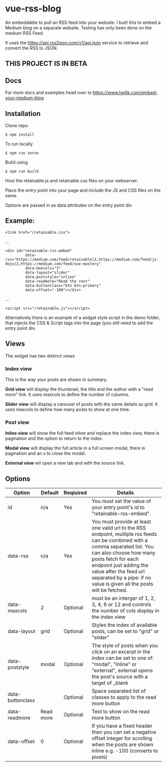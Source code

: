 # vue-rss-blog
An embeddable to pull an RSS feed into your website. I built this to embed a Medium blog on a separate website. Testing has only been done on the medium RSS Feed.

It uses the https://api.rss2json.com/v1/api.json service to retrieve and convert the RSS to JSON.

## THIS PROJECT IS IN BETA

## Docs
For more docs and examples head over to https://www.twilik.com/embed-your-medium-blog

## Installation
Clone repo

    $ npm install

To run locally

    $ npm run serve

Build using

    $ npm run build

Host the retainable.js and retainable.css files on your webserver.

Place the entry point into your page and include the JS and CSS files on the same.

Options are passed in as data attributes on the entry point div

## Example:

    <link href="/retainable.css">

...

    <div id="retainable-rss-embed"
             data-rss="https://medium.com/feed/retainable|3,https://medium.com/feed/js-dojo|2,https://medium.com/feed/vue-mastery"
             data-maxcols="3"
             data-layout="slider"
             data-poststyle="inline"
             data-readmore="Read the rest"
             data-buttonclass="btn btn-primary"
             data-offset="-100"></div>

...

    <script src="/retainable.js"></script>

Alternatively there is an example of a widget style script in the demo folder, that injects the CSS & Script tags into the page (you still need to add the entry point div.
## Views
The widget has two distinct views
### Index view
This is the way your posts are shown in summary.

**Grid view** will display the thumbnail, the title and the author with a "read more" link. It uses maxcols to define the number of columns.

**Slider view** will display a carousel of posts with the same details as grid. It uses maxcols to define how many posts to show at one time.
### Post view
**Inline view** will show the full feed inline and replace the index view, there is pagination and the option to return to the index.

**Modal view** will display the full article in a full screen modal, there is pagination and an x to close the modal.

**External view** wil open a new tab and with the source link.

##  Options
| Option | Default | Reqiuired | Details
|---|--|--|------|
|id|n/a|Yes|You must set the value of your entry point's id to "retainable-rss-embed".|
|data-rss|n/a|Yes|You must provide at least one valid url to the RSS endpoint, multiple rss feeds can be combined with a comma separated list. You can also choose how many posts fetch for each endpoint just adding the value after the feed url separated by a pipe: if no value is given all the posts will be fetched.|
|data-maxcols|2|Optional|must be an interger of 1, 2, 3, 4, 6 or 12 and controls the number of cols display in the index view|
|data-layout|grid|Optional|Styles the index of available posts, can be set to "grid" or "slider"|
|data-poststyle|modal|Optional|The style of posts when you click on an excerpt in the index can be set to one of: "modal", "inline" or "external", external opens the post's source with a target of _blank|
|data-buttonclass|  |Optional|Space separated list of classes to apply to the read more button|
|data-readmore|Read more|Optional|Text to show on the read more button|
|data-offset|0|Optional|If you have a fixed header then you can set a negative offset integer for scrolling when the posts are shown inline e.g. -100 (converts to pixels)|

